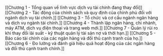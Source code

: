 [[Chương 1 - Tổng quan về lĩnh vực dịch vụ tài chính đang thay đổi]]
[[Chương 2 - Tác động của chính sách và quy định của chính phủ đối với ngành dịch vụ tài chính.]]
[[Chương 3 - Tổ chức và cơ cấu ngành ngân hàng và dịch vụ ngành tài chính.]]
[[Chương 4 - Thành lập ngân hàng, chi nhánh, máy ATM, dịch vụ điện thoại và trang web mới.]]
[[Chương 7 - Quản lý rủi ro khi thay đổi lãi suất - kỹ thuật quản lý tài sản nợ và thời hạn.]]
[[Chương 5 - Báo cáo tài chính của các ngân hàng và đối thủ cạnh tranh của họ.]]
[[Chương 6 - Đo lường và đánh giá hiệu quả hoạt động của các ngân hàng và đối thủ cạnh tranh chính.]]
